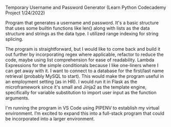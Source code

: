 Temporary Username and Password Generator (Learn Python Codecademy Project 1/24/2022)

Program that generates a username and password. It's a basic structure that uses some builtin functions like len() along with lists as the data structure 
and strings as the data type. I utilized range indexing for string splicing.

The program is straightforward, but I would like to come back and build it out further by incorporating regex where applicable, refactor to reduce the code, 
maybe using list comprehension for ease of readability. Lambda Expressions for the simple conditionals because I like one-liners where I can get away with it.
I want to connect to a database for the first/last name retrieval (probably MySQL to start). This would make the program useful in an employment setting (as in HR).
I would run it in Flask as the microframework since it's small and Jinja2 as the template engine, specifically for variable substitution to import user input as
the function arguments.

I'm running the program in VS Code using PIPENV to establish my virtual environment. I’m excited to expand this into a full-stack program that could be incorporated 
into a larger environment.

